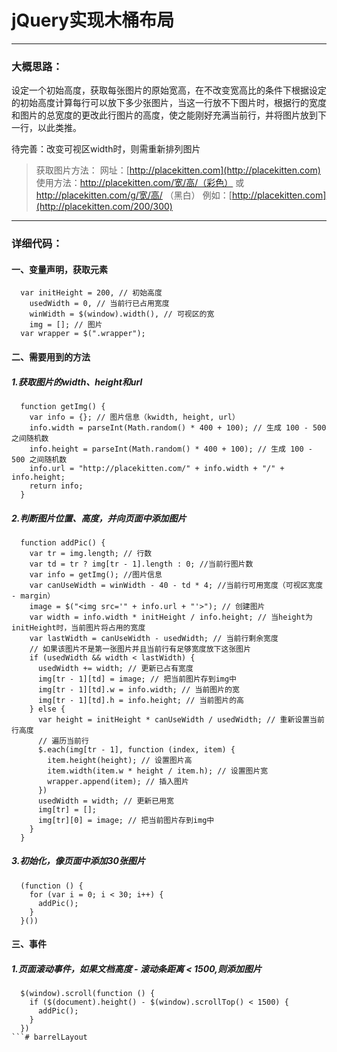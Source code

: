 # jQuery实现木桶布局
---
### 大概思路：
设定一个初始高度，获取每张图片的原始宽高，在不改变宽高比的条件下根据设定的初始高度计算每行可以放下多少张图片，当这一行放不下图片时，根据行的宽度和图片的总宽度的更改此行图片的高度，使之能刚好充满当前行，并将图片放到下一行，以此类推。

待完善：改变可视区width时，则需重新排列图片

>获取图片方法：
网址：[http://placekitten.com](http://placekitten.com)
使用方法：http://placekitten.com/宽/高/（彩色） 或 http://placekitten.com/g/宽/高/ （黑白）
例如：[http://placekitten.com](http://placekitten.com/200/300)
---
### 详细代码：
#### 一、变量声明，获取元素
```
  var initHeight = 200, // 初始高度
    usedWidth = 0, // 当前行已占用宽度
    winWidth = $(window).width(), // 可视区的宽
    img = []; // 图片
  var wrapper = $(".wrapper");
```
#### 二、需要用到的方法
##### 1.获取图片的width、height和url
```
  function getImg() {
    var info = {}; // 图片信息（kwidth, height, url）
    info.width = parseInt(Math.random() * 400 + 100); // 生成 100 - 500 之间随机数
    info.height = parseInt(Math.random() * 400 + 100); // 生成 100 - 500 之间随机数
    info.url = "http://placekitten.com/" + info.width + "/" + info.height;
    return info;
  }
```
##### 2.判断图片位置、高度，并向页面中添加图片
```
  function addPic() {
    var tr = img.length; // 行数
    var td = tr ? img[tr - 1].length : 0; //当前行图片数
    var info = getImg(); //图片信息
    var canUseWidth = winWidth - 40 - td * 4; //当前行可用宽度（可视区宽度 - margin）
    image = $("<img src='" + info.url + "'>"); // 创建图片
    var width = info.width * initHeight / info.height; // 当height为initHeight时，当前图片将占用的宽度
    var lastWidth = canUseWidth - usedWidth; // 当前行剩余宽度
    // 如果该图片不是第一张图片并且当前行有足够宽度放下这张图片
    if (usedWidth && width < lastWidth) {
      usedWidth += width; // 更新已占有宽度
      img[tr - 1][td] = image; // 把当前图片存到img中
      img[tr - 1][td].w = info.width; // 当前图片的宽
      img[tr - 1][td].h = info.height; // 当前图片的高
    } else {
      var height = initHeight * canUseWidth / usedWidth; // 重新设置当前行高度
      // 遍历当前行
      $.each(img[tr - 1], function (index, item) {
        item.height(height); // 设置图片高
        item.width(item.w * height / item.h); // 设置图片宽
        wrapper.append(item); // 插入图片
      })
      usedWidth = width; // 更新已用宽
      img[tr] = [];
      img[tr][0] = image; // 把当前图片存到img中
    }
  }
```
##### 3.初始化，像页面中添加30张图片
```
  (function () {
    for (var i = 0; i < 30; i++) {
      addPic();
    }
  }())
```
#### 三、事件
##### 1.页面滚动事件，如果文档高度 - 滚动条距离 < 1500,则添加图片
```
  $(window).scroll(function () {
    if ($(document).height() - $(window).scrollTop() < 1500) {
      addPic();
    }
  })
```# barrelLayout

